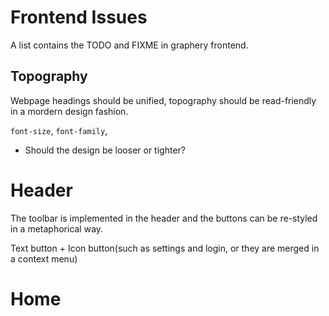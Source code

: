 # Frontend Issues

A list contains the TODO and FIXME in graphery frontend.

## Topography

Webpage headings should be unified, topography should be read-friendly in a mordern design fashion.

`font-size`, `font-family`,

- Should the design be looser or tighter?

# Header

The toolbar is implemented in the header and the buttons can be re-styled in a metaphorical way.

Text button + Icon button(such as settings and login, or they are merged in a context menu)

# Home